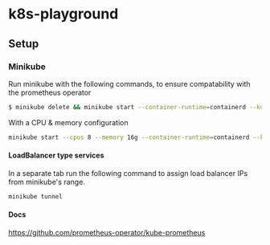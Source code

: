 # k8s-playground

## Setup

### Minikube

Run minikube with the following commands, to ensure compatability with the prometheus operator

```bash
$ minikube delete && minikube start --container-runtime=containerd --kubernetes-version=v1.32.3 --bootstrapper=kubeadm --extra-config=kubelet.authentication-token-webhook=true --extra-config=kubelet.authorization-mode=Webhook --extra-config=scheduler.bind-address=0.0.0.0 --extra-config=controller-manager.bind-address=0.0.0.0
```

With a CPU & memory configuration

```bash
minikube start --cpus 8 --memory 16g --container-runtime=containerd --kubernetes-version=v1.32.3 --bootstrapper=kubeadm --extra-config=kubelet.authentication-token-webhook=true --extra-config=kubelet.authorization-mode=Webhook --extra-config=scheduler.bind-address=0.0.0.0 --extra-config=controller-manager.bind-address=0.0.0.0
```

#### LoadBalancer type services

In a separate tab run the following command to assign load balancer IPs from minikube's range.

```bash
minikube tunnel
```

#### Docs
https://github.com/prometheus-operator/kube-prometheus

